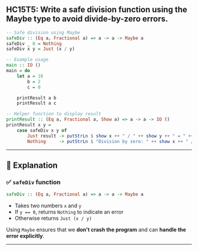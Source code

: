 HC15T5: Write a safe division function using the Maybe type to avoid divide-by-zero errors.
---



```haskell
-- Safe division using Maybe
safeDiv :: (Eq a, Fractional a) => a -> a -> Maybe a
safeDiv _ 0 = Nothing
safeDiv x y = Just (x / y)

-- Example usage
main :: IO ()
main = do
    let a = 10
        b = 2
        c = 0

    printResult a b
    printResult a c

-- Helper function to display result
printResult :: (Eq a, Fractional a, Show a) => a -> a -> IO ()
printResult x y =
    case safeDiv x y of
        Just result -> putStrLn $ show x ++ " / " ++ show y ++ " = " ++ show result
        Nothing     -> putStrLn $ "Division by zero: " ++ show x ++ " / " ++ show y ++ " is undefined"
```

---

## 📘 Explanation

### ✅ `safeDiv` function

```haskell
safeDiv :: (Eq a, Fractional a) => a -> a -> Maybe a
```

* Takes two numbers `x` and `y`
* If `y == 0`, returns `Nothing` to indicate an error
* Otherwise returns `Just (x / y)`

Using `Maybe` ensures that we **don't crash the program** and can **handle the error explicitly**.

---


